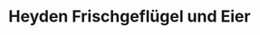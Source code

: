 ---
title: "Heyden Frischgeflügel und Eier"
url: /euskirchen/heyden-frischgefluegel-und-eier/
shop: Hofladen
---